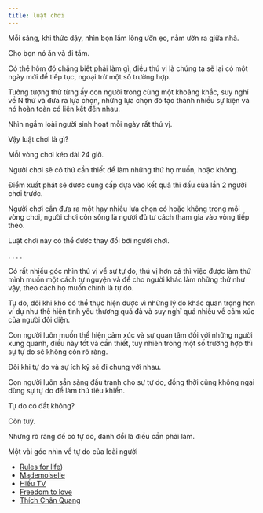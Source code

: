 ```yaml
---
title: luật chơi
---
```


Mỗi sáng, khi thức dậy, nhìn bọn lắm lông ưỡn ẹo, nằm ườn ra giữa nhà.

Cho bọn nó ăn và đi tắm.

Có thể hôm đó chẳng biết phải làm gì, điều thú vị là chúng ta sẽ lại có một ngày mới để tiếp tục, ngoại trừ một số trường hợp.

Tưởng tượng thử từng ấy con người trong cùng một khoảng khắc, suy nghĩ về N thứ và đưa ra lựa chọn, những lựa chọn đó tạo thành nhiều sự kiện và nó hoàn toàn có liên kết đến nhau.

Nhìn ngắm loài người sinh hoạt mỗi ngày rất thú vị.

Vậy luật chơi là gì?

Mỗi vòng chơi kéo dài 24 giờ.

Người chơi sẽ có thứ cần thiết để làm những thứ họ muốn, hoặc không.

Điểm xuất phát sẽ được cung cấp dựa vào kết quả thi đấu của lần 2 người chơi trước.

Người chơi cần đưa ra một hay nhiều lựa chọn có hoặc không trong mỗi vòng chơi, người chơi còn sống là người đủ tư cách tham gia vào vòng tiếp theo.

Luật chơi này có thể được thay đổi bởi người chơi.

.
.
.
.

Có rất nhiều góc nhìn thú vị về sự tự do, thú vị hơn cả thì việc được làm thứ mình muốn một cách tự nguyện và để cho người khác làm những thứ như vậy, theo cách họ muốn chính là tự do.

Tự do, đôi khi khó có thể thực hiện được vì những lý do khác quan trọng hơn ví dụ như thể hiện tình yêu thương quá đà và suy nghĩ quá nhiều về cảm xúc của người đối diện.

Con người luôn muốn thể hiện cảm xúc và sự quan tâm đối với những người xung quanh, điều này tốt và cần thiết, tuy nhiên trong một số trường hợp thì sự tự do sẽ không còn rõ ràng.

Đôi khi tự do và sự ích kỷ sẽ đi chung với nhau.

Con người luôn sẵn sàng đấu tranh cho sự tự do, đồng thời cũng không ngại dùng sự tự do để làm thứ tiêu khiển.

Tự do có đắt không?

Còn tuỳ.

Nhưng rõ ràng để có tự do, đánh đổi là điều cần phải làm.

Một vài góc nhìn về tự do của loài người

- [Rules for life](https://www.youtube.com/watch?v=ApC0faRYabI))
- [Mademoiselle](https://www.youtube.com/watch?v=Iq_wSpaEvX8)
- [Hiếu TV](https://www.youtube.com/watch?v=z-aO1qx6um4)
- [Freedom to love](https://www.youtube.com/watch?v=p0m5WK-8ycc)
- [Thích Chân Quang](https://www.youtube.com/watch?v=ghEiF0IH84E)

